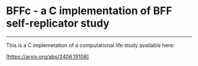 # BFFc - a C implementation of BFF self-replicator study

-----

This is a C implemetation of a computational life study available here:

[https://arxiv.org/abs/2406.19108]
